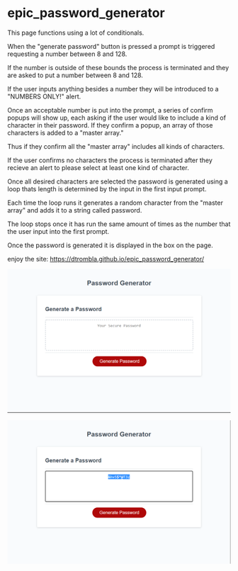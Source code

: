 # epic_password_generator
This page functions using a lot of conditionals.

When the "generate password" button is pressed a prompt is triggered requesting a number between 8 and 128.

If the number is outside of these bounds the process is terminated and they are asked to put a number between 8 and 128.

If the user inputs anything besides a number they will be introduced to a "NUMBERS ONLY!" alert.

Once an acceptable number is put into the prompt, a series of confirm popups will show up, each asking if the user would like to include a kind of character in their password.
If they confirm a popup, an array of those characters is added to a "master array." 

Thus if they confirm all the "master array" includes all kinds of characters.

If the user confirms no characters the process is terminated after they recieve an alert to please select at least one kind of character.

Once all desired characters are selected the password is generated using a loop thats length is determined by the input in the first input prompt. 

Each time the loop runs it generates a random character from the "master array" and adds it to a string called password. 

The loop stops once it has run the same amount of times as the number that the user input into the first prompt.

Once the password is generated it is displayed in the box on the page.

enjoy the site: https://dtrombla.github.io/epic_password_generator/

![password-application](https://github.com/DTrombla/images/blob/main/password-generator.PNG)


![generated-password](https://github.com/DTrombla/images/blob/main/password.PNG)

